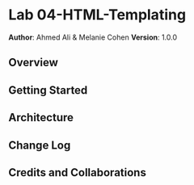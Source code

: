 # Lab 04-HTML-Templating

**Author**: Ahmed Ali & Melanie Cohen
**Version**: 1.0.0

## Overview
<!-- We are building a blog app so that users can filter articles by both category and author via dropdown. Today we built in Handlebars.js functionality and changed functions to arrow functions. -->

## Getting Started
<!--The user must first fork this repository. Once the repo is forked, the user must clone their new repo onto their machine. From there, the user can open the site using the index.html or using live-server. -->

## Architecture
<!-- We used Javascript, HTML & CSS, using Normalize to reset the browser settings and Iconomoon for icons. We also used Handlebar.js for HTML templating. The CSS files are sectioned into three sections: base, layout, modules, and state. The JS files include blogArticles.js (with the raw data), article.js (which instantiates objects and pushes them to the DOM), and blogArticles (which filters data according to category or author), using the Handlebars framework. -->

## Change Log
<!-- 01-12-2018 12:00pm - Application successfully uses Handlebars.js and arrow functions.-->

## Credits and Collaborations
<!-- Normalize CSS reset, Iconomoon, and Handlebars.js -->
```
